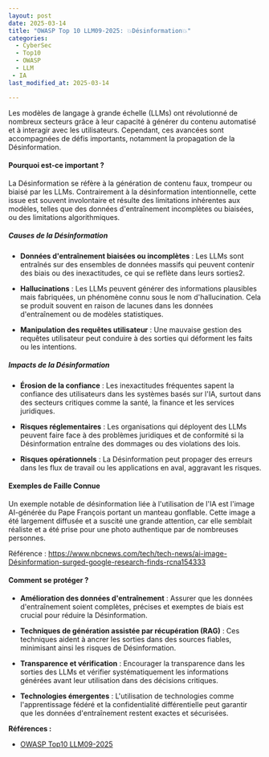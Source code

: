 ```yaml
---
layout: post
date: 2025-03-14
title: "OWASP Top 10 LLM09-2025: 💥Désinformation💥"
categories:
  - CyberSec
  - Top10
  - OWASP
  - LLM
 - IA
last_modified_at: 2025-03-14

---
```



Les modèles de langage à grande échelle (LLMs) ont révolutionné de nombreux secteurs grâce à leur capacité à générer du
contenu automatisé et à interagir avec les utilisateurs. Cependant, ces avancées sont accompagnées de défis importants,
notamment la propagation de la Désinformation.

#### Pourquoi est-ce important ?

La Désinformation se réfère à la génération de contenu faux, trompeur ou biaisé par les LLMs. Contrairement à la
désinformation intentionnelle, cette issue est souvent involontaire et résulte des limitations inhérentes aux modèles,
telles que des données d'entraînement incomplètes ou biaisées, ou des limitations algorithmiques.


##### Causes de la Désinformation

- **Données d'entraînement biaisées ou incomplètes** : Les LLMs sont entraînés sur des ensembles de données massifs qui
		peuvent contenir des biais ou des inexactitudes, ce qui se reflète dans leurs sorties2.

- **Hallucinations** : Les LLMs peuvent générer des informations plausibles mais fabriquées, un phénomène connu sous le nom
    d'hallucination. Cela se produit souvent en raison de lacunes dans les données d'entraînement ou de modèles
    statistiques.

- **Manipulation des requêtes utilisateur** : Une mauvaise gestion des requêtes utilisateur peut conduire à des sorties qui
    déforment les faits ou les intentions.

##### Impacts de la Désinformation

- **Érosion de la confiance** : Les inexactitudes fréquentes sapent la confiance des utilisateurs dans les systèmes basés sur l'IA, 
    surtout dans des secteurs critiques comme la santé, la finance et les services juridiques.

- **Risques réglementaires** : Les organisations qui déployent des LLMs peuvent faire face à des problèmes juridiques et
    de conformité si la Désinformation entraîne des dommages ou des violations des lois.

- **Risques opérationnels** : La Désinformation peut propager des erreurs dans les flux de travail ou les applications 
    en aval, aggravant les risques.

#### Exemples de Faille Connue

Un exemple notable de désinformation liée à l'utilisation de l'IA est l'image AI-générée du Pape François portant un
manteau gonflable. Cette image a été largement diffusée et a suscité une grande attention, car elle semblait réaliste et
a été prise pour une photo authentique par de nombreuses personnes.

Référence : https://www.nbcnews.com/tech/tech-news/ai-image-Désinformation-surged-google-research-finds-rcna154333

#### Comment se protéger ?

- **Amélioration des données d'entraînement** : Assurer que les données d'entraînement soient complètes, précises et 
	exemptes de biais est crucial pour réduire la Désinformation.

- **Techniques de génération assistée par récupération (RAG)** : Ces techniques aident à ancrer les sorties dans des 
	sources fiables, minimisant ainsi les risques de Désinformation.

- **Transparence et vérification** : Encourager la transparence dans les sorties des LLMs et vérifier systématiquement les
	informations générées avant leur utilisation dans des décisions critiques.

- **Technologies émergentes** : L'utilisation de technologies comme l'apprentissage fédéré et la confidentialité
	différentielle peut garantir que les données d'entraînement restent exactes et sécurisées.

**Références :**
- [OWASP Top10 LLM09-2025](https://genai.owasp.org/llmrisk/llm092025-misinformation/)
